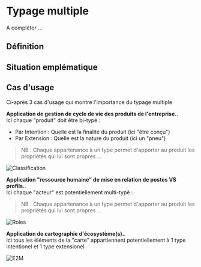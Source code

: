 Typage multiple
==

A compléter ...

Définition
-

Situation emplématique
-


Cas d'usage
-

Ci-après 3 cas d'usage qui montre l'importance du typage multiple

__Application de gestion de cycle de vie des produits de l'entreprise.__.      
Ici chaque "produit" doit être bi-typé :
* Par Intention : Quelle est la finalité du produit (ici "être conçu")
* Par Extension : Quelle est la nature du produit (ici un "pneu")
> NB : Chaque appartenance à un type permet d'apporter au produit les propriétés qui lui sont propres ...

![Classification](https://github.com/iPlumb3r/KeQuarks/blob/master/images/Multi-Typing_Classification.png)


__Application "ressource humaine" de mise en relation de postes VS profils.__.  
Ici chaque "acteur" est potentiellement multi-typé :
> NB : Chaque appartenance à un type permet d'apporter au produit les propriétés qui lui sont propres ...

![Roles](https://github.com/iPlumb3r/KeQuarks/blob/master/images/Multi-Typing_Roles.png)

__Application de cartographie d'écosystème(s).__.  
Ici tous les éléments de la "carte" appartiennent potentiellement à 1 type intentionel et 1 type extensionel

![E2M](https://github.com/iPlumb3r/KeQuarks/blob/master/images/Muti-Typing_EcosystemMapping.png)

